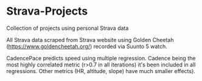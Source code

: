 # Strava-Projects
Collection of projects using personal Strava data

All Strava data scraped from Strava website using Golden Cheetah (https://www.goldencheetah.org/) recorded via Suunto 5 watch.

CadencePace predicts speed using multiple regression. Cadence being the most highly correlated metric (r>0.7 in all iterations) it's been
included in all regressions. Other metrics (HR, altitude, slope) have much smaller effects).
